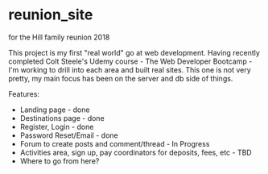 # reunion_site
for the Hill family reunion 2018

This project is my first "real world" go at web development. Having recently completed Colt Steele's Udemy course - The Web Developer Bootcamp - I'm working to drill into each area and built real sites. This one is not very pretty, my main focus has been on the server and db side of things.

Features:
- Landing page - done
- Destinations page - done
- Register, Login - done
- Password Reset/Email - done
- Forum to create posts and comment/thread - In Progress
- Activities area, sign up, pay coordinators for deposits, fees, etc - TBD
- Where to go from here?
